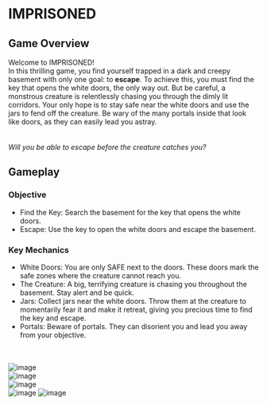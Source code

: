 # IMPRISONED

## Game Overview
Welcome to IMPRISONED! \
In this thrilling game, you find yourself trapped in a dark and creepy basement with only one goal: to **escape**. To achieve this, you must find the key that opens the white doors, the only way out. But be careful, a monstrous creature is relentlessly chasing you through the dimly lit corridors. Your only hope is to stay safe near the white doors and use the jars to fend off the creature.  Be wary of the many portals inside that look like doors, as they can easily lead you astray. 
\
\
\
_Will you be able to escape before the creature catches you?_




## Gameplay
### Objective
+ Find the Key: Search the basement for the key that opens the white doors.
+ Escape: Use the key to open the white doors and escape the basement.


### Key Mechanics
+ White Doors: You are only SAFE next to the doors. These doors mark the safe zones where the creature cannot reach you.
+ The Creature: A big, terrifying creature is chasing you throughout the basement. Stay alert and be quick.
+ Jars: Collect jars near the white doors. Throw them at the creature to momentarily fear it and make it retreat, giving you precious time to find the key and escape.
+ Portals: Beware of portals. They can disorient you and lead you away from your objective.


\
\
![image](https://github.com/miwasil/Imprisoned/assets/115273240/86cd8b30-1f50-473e-8e01-73becf6e8776)
\
![image](https://github.com/miwasil/Imprisoned/assets/115273240/497f5919-2af9-4d1f-8fbf-52311b10fcdb)
\
![image](https://github.com/miwasil/Imprisoned/assets/115273240/e3043ba1-08b3-43a4-97ef-b56a1cf68d2a)
\
![image](https://github.com/miwasil/Imprisoned/assets/115273240/e0c3e57a-d9af-43d9-965d-f6c5ee24c58f)
![image](https://github.com/miwasil/Imprisoned/assets/115273240/37ee41c4-1c06-4cc1-9be1-7bdda91a54cc)
